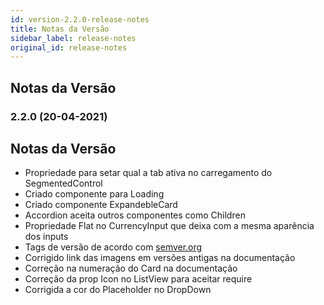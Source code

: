 ```yaml
---
id: version-2.2.0-release-notes
title: Notas da Versão
sidebar_label: release-notes
original_id: release-notes
---
```


## Notas da Versão

### 2.2.0 (20-04-2021)

## Notas da Versão
- Propriedade para setar qual a tab ativa no carregamento do SegmentedControl
- Criado componente para Loading
- Criado componente ExpandebleCard
- Accordion aceita outros componentes como Children
- Propriedade Flat no CurrencyInput que deixa com a mesma aparência dos inputs
- Tags de versão de acordo com [semver.org](https://semver.org/lang/pt-BR/)
- Corrigido link das imagens em versões antigas na documentação
- Correção na numeração do Card na documentação
- Correção da prop Icon no ListView para aceitar require
- Corrigida a cor do Placeholder no DropDown
